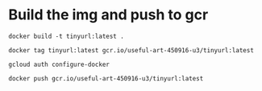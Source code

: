 # Build the img and push to gcr
```
docker build -t tinyurl:latest .

docker tag tinyurl:latest gcr.io/useful-art-450916-u3/tinyurl:latest

gcloud auth configure-docker

docker push gcr.io/useful-art-450916-u3/tinyurl:latest
```